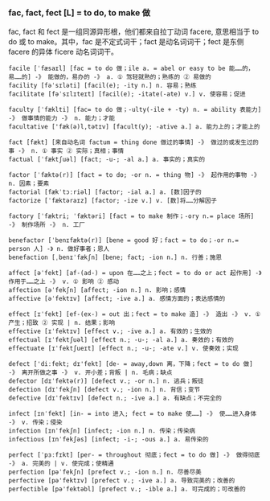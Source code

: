 ### fac, fact, fect [L] = to do, to make 做

fac, fact 和 fect 是一组同源异形根，他们都来自拉丁动词 facere, 意思相当于 to do 或 to make。其中，fac 是不定式词干；fact 是动名词词干；fect 是东侧 facere 的异体 ficere 动名词词干。

    facile [ˈfæsaɪl] [fac = to do 做；ile a. = abel or easy to be 能……的，易……的] -》 能做的，易办的 -》 a. ① 驾轻就熟的；熟练的 ② 易做的
    facility [fəˈsɪləti] [facil(e); -ity n.] n. 容易；熟练
    facilitate [fəˈsɪlɪteɪt] [facil(e); -itate(-ate) v.] v. 使容易；促进

    faculty [ˈfæklti] [fac= to do 做；-ulty(-ile + -ty) n. = ability 表能力] -》 做事情的能力 -》 n. 能力；才能
    facultative ['fæk(ə)l,tətɪv] [facult(y); -ative a.] a. 能力上的；才能上的

    fact [fækt] [来自动名词 factum = thing done 做过的事情] -》 做过的或发生过的事 -》 n. ① 事实 ② 实际；真相；事情
    factual [ˈfæktʃuəl] [fact; -u-; -al a.] a. 事实的；真实的

    factor [ˈfæktə(r)] [fact = to do; -or n. = thing 物] -》 起作用的事物 -》 n. 因素；要素
    factorial [fækˈtɔːriəl] [factor; -ial a.] a. [数]因子的
    factorize [ˈfæktəraɪz] [factor; -ize v.] v. [数]将……分解因子

    factory [ˈfæktri; ˈfæktəri] [fact = to make 制作；-ory n.= place 场所] -》 制作场所 -》 n. 工厂

    benefactor [ˈbenɪfæktə(r)] [bene = good 好；fact = to do；-or n.= person 人] -》 n. 做好事者；恩人
    benefaction [ˌbenɪˈfækʃn] [bene; fact; -ion n.] n. 行善；施恩

    affect [əˈfekt] [af-(ad-) = upon 在……之上；fect = to do or act 起作用] -》作用于……之上 -》 v. ① 影响 ② 感动
    affection [əˈfekʃn] [affect; -ion n.] n. 影响；感情
    affective [əˈfektɪv] [affect; -ive a.] a. 感情方面的；表达感情的

    effect [ɪˈfekt] [ef-(ex-) = out 出；fect = to make 造] -》 造出 -》 v. ① 产生；招致 ② 实现 | n. 结果；影响
    effective [ɪˈfektɪv] [effect v.; -ive a.] a. 有效的；生效的
    effectual [ɪˈfektʃuəl] [effect n.; -u-; -al a.] a. 奏效的；有效的
    effectuate [ɪˈfektʃueɪt] [effect n.; -u-; -ate v.] v. 使奏效；实现

    defect ['diːfekt; dɪ'fekt] [de- = away,down 离，下降；fect = to do 做] -》 离开所做之事 -》 v. 开小差；背叛 | n. 毛病；缺点
    defector [dɪˈfektə(r)] [defect v.; -or n.] n. 逃兵；叛徒
    defection [dɪˈfekʃn] [defect v.; -ion n.] n. 背信；变节
    defective [dɪˈfektɪv] [defect n.; -ive a.] a. 有缺点；不完全的

    infect [ɪnˈfekt] [in- = into 进入; fect = to make 使……] -》 使……进入身体 -》 v. 传染；侵染
    infection [ɪnˈfekʃn] [infect; -ion n.] n. 传染；传染病
    infectious [ɪnˈfekʃəs] [infect; -i-; -ous a.] a. 易传染的

    perfect [ˈpɜːfɪkt] [per- = throughout 彻底；fect = to do 做] -》 做得彻底 -》 a. 完美的 | v. 使完成；使精通
    perfection [pəˈfekʃn] [prefect v.; -ion n.] n. 尽善尽美
    perfective [pə'fektɪv] [prefect v.; -ive a.] a. 导致完美的；改善的
    perfectible [pə'fektəbl] [prefect v.; -ible a.] a. 可完成的；可改善的